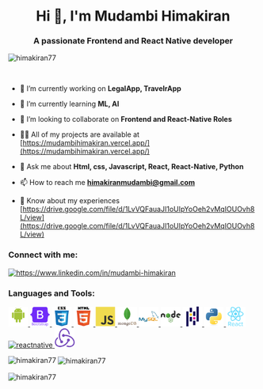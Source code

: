 <h1 align="center">Hi 👋, I'm Mudambi Himakiran</h1>
<h3 align="center">A passionate Frontend and React Native developer</h3>

<p align="left"> <img src="https://komarev.com/ghpvc/?username=himakiran77&label=Profile%20views&color=0e75b6&style=flat" alt="himakiran77" /> </p>

<p align="left"> <a href="https://twitter.com/" target="blank"><img src="https://img.shields.io/twitter/follow/?logo=twitter&style=for-the-badge" alt="" /></a> </p>

- 🔭 I’m currently working on **LegalApp, TravelrApp**

- 🌱 I’m currently learning **ML, AI**

- 👯 I’m looking to collaborate on **Frontend and React-Native Roles**

- 👨‍💻 All of my projects are available at [https://mudambihimakiran.vercel.app/](https://mudambihimakiran.vercel.app/)

- 💬 Ask me about **Html, css, Javascript, React, React-Native, Python**

- 📫 How to reach me **himakiranmudambi@gmail.com**

- 📄 Know about my experiences [https://drive.google.com/file/d/1LvVQFauaJI1oUIpYoOeh2vMqIOUOvh8L/view](https://drive.google.com/file/d/1LvVQFauaJI1oUIpYoOeh2vMqIOUOvh8L/view)

<h3 align="left">Connect with me:</h3>
<p align="left">
<a href="https://linkedin.com/in/mudambi-himakiran" target="blank"><img align="center" src="https://raw.githubusercontent.com/rahuldkjain/github-profile-readme-generator/master/src/images/icons/Social/linked-in-alt.svg" alt="https://www.linkedin.com/in/mudambi-himakiran" height="30" width="40" /></a>
</p>

<h3 align="left">Languages and Tools:</h3>
<p align="left"> <a href="https://developer.android.com" target="_blank" rel="noreferrer"> <img src="https://raw.githubusercontent.com/devicons/devicon/master/icons/android/android-original-wordmark.svg" alt="android" width="40" height="40"/> </a> <a href="https://getbootstrap.com" target="_blank" rel="noreferrer"> <img src="https://raw.githubusercontent.com/devicons/devicon/master/icons/bootstrap/bootstrap-plain-wordmark.svg" alt="bootstrap" width="40" height="40"/> </a> <a href="https://www.w3schools.com/css/" target="_blank" rel="noreferrer"> <img src="https://raw.githubusercontent.com/devicons/devicon/master/icons/css3/css3-original-wordmark.svg" alt="css3" width="40" height="40"/> </a> <a href="https://www.w3.org/html/" target="_blank" rel="noreferrer"> <img src="https://raw.githubusercontent.com/devicons/devicon/master/icons/html5/html5-original-wordmark.svg" alt="html5" width="40" height="40"/> </a> <a href="https://developer.mozilla.org/en-US/docs/Web/JavaScript" target="_blank" rel="noreferrer"> <img src="https://raw.githubusercontent.com/devicons/devicon/master/icons/javascript/javascript-original.svg" alt="javascript" width="40" height="40"/> </a> <a href="https://www.mongodb.com/" target="_blank" rel="noreferrer"> <img src="https://raw.githubusercontent.com/devicons/devicon/master/icons/mongodb/mongodb-original-wordmark.svg" alt="mongodb" width="40" height="40"/> </a> <a href="https://www.mysql.com/" target="_blank" rel="noreferrer"> <img src="https://raw.githubusercontent.com/devicons/devicon/master/icons/mysql/mysql-original-wordmark.svg" alt="mysql" width="40" height="40"/> </a> <a href="https://nodejs.org" target="_blank" rel="noreferrer"> <img src="https://raw.githubusercontent.com/devicons/devicon/master/icons/nodejs/nodejs-original-wordmark.svg" alt="nodejs" width="40" height="40"/> </a> <a href="https://pandas.pydata.org/" target="_blank" rel="noreferrer"> <img src="https://raw.githubusercontent.com/devicons/devicon/2ae2a900d2f041da66e950e4d48052658d850630/icons/pandas/pandas-original.svg" alt="pandas" width="40" height="40"/> </a> <a href="https://www.python.org" target="_blank" rel="noreferrer"> <img src="https://raw.githubusercontent.com/devicons/devicon/master/icons/python/python-original.svg" alt="python" width="40" height="40"/> </a> <a href="https://reactjs.org/" target="_blank" rel="noreferrer"> <img src="https://raw.githubusercontent.com/devicons/devicon/master/icons/react/react-original-wordmark.svg" alt="react" width="40" height="40"/> </a> <a href="https://reactnative.dev/" target="_blank" rel="noreferrer"> <img src="https://reactnative.dev/img/header_logo.svg" alt="reactnative" width="40" height="40"/> </a> <a href="https://redux.js.org" target="_blank" rel="noreferrer"> <img src="https://raw.githubusercontent.com/devicons/devicon/master/icons/redux/redux-original.svg" alt="redux" width="40" height="40"/> </a> </p>

<p><img align="left" src="https://github-readme-stats.vercel.app/api/top-langs?username=himakiran77&show_icons=true&locale=en&layout=compact" alt="himakiran77" /></p>

<p>&nbsp;<img align="center" src="https://github-readme-stats.vercel.app/api?username=himakiran77&show_icons=true&locale=en" alt="himakiran77" /></p>

<p><img align="center" src="https://github-readme-streak-stats.herokuapp.com/?user=himakiran77&" alt="himakiran77" /></p>
